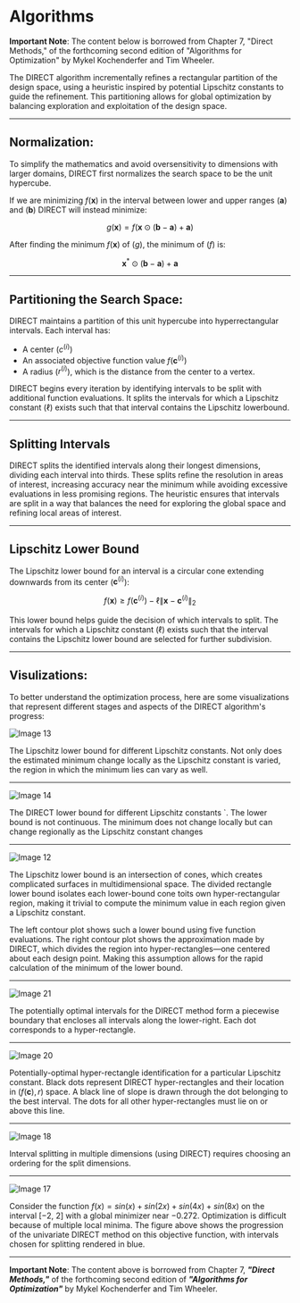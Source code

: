 # Algorithms  
**Important Note**: The content below is borrowed from Chapter 7, "Direct Methods," of the forthcoming second edition of "Algorithms for Optimization" by Mykel Kochenderfer and Tim Wheeler.

The DIRECT algorithm incrementally refines a rectangular partition of the design space, using a heuristic inspired by potential Lipschitz constants to guide the refinement. This partitioning allows for global optimization by balancing exploration and exploitation of the design space. 

---

## Normalization:

To simplify the mathematics and avoid oversensitivity to dimensions with larger domains, DIRECT first normalizes the search space to be the unit hypercube.

If we are minimizing $f(\mathbf{x})$ in the interval between lower and upper ranges ($\mathbf{a}$) and ($\mathbf{b}$) DIRECT will instead minimize:

```math
g(\mathbf{x}) = f(\mathbf{x} \odot (\mathbf{b} - \mathbf{a}) + \mathbf{a})
```

After finding the minimum $f(\mathbf{x})$ of ($g$), the minimum of ($f$) is:

```math
\mathbf{x}^* \odot (\mathbf{b} - \mathbf{a}) + \mathbf{a}
```

---

## Partitioning the Search Space:
DIRECT maintains a partition of this unit hypercube into hyperrectangular intervals. Each interval has:

- A center ($c^{(i)}$)
- An associated objective function value $f(\mathbf{c}^{(i)})$
- A radius ($r^{(i)}$), which is the distance from the center to a vertex.

DIRECT begins every iteration by identifying intervals to be split with additional function evaluations. It splits the intervals for which a Lipschitz constant ($\ell$) exists such that that interval contains the Lipschitz lowerbound.

---

## Splitting Intervals

DIRECT splits the identified intervals along their longest dimensions, dividing each interval into thirds. These splits refine the resolution in areas of interest, increasing accuracy near the minimum while avoiding excessive evaluations in less promising regions. The heuristic ensures that intervals are split in a way that balances the need for exploring the global space and refining local areas of interest.

---

## Lipschitz Lower Bound

The Lipschitz lower bound for an interval is a circular cone extending downwards from its center ($\mathbf{c}^{(i)}$):

```math
f(\mathbf{x}) \geq f(\mathbf{c}^{(i)}) - \ell \|\mathbf{x} - \mathbf{c}^{(i)}\|_2
```

This lower bound helps guide the decision of which intervals to split. The intervals for which a Lipschitz constant ($\ell$) exists such that the interval contains the Lipschitz lower bound are selected for further subdivision.

---

## Visulizations:
To better understand the optimization process, here are some visualizations that represent different stages and aspects of the DIRECT algorithm's progress:

![Image 13](assets/page_13.svg)

The Lipschitz lower bound for different Lipschitz constants. Not only does the estimated minimum change locally as the Lipschitz constant is varied, the region in which the minimum lies can vary as well.


---

![Image 14](assets/page_14.svg)

The DIRECT lower bound for different Lipschitz constants `. The lower bound is not continuous. The minimum does not change locally but can change regionally as the Lipschitz constant changes

---

![Image 12](assets/page_12.svg)

The Lipschitz lower bound is an intersection of cones, which creates complicated surfaces in multidimensional space. The divided rectangle lower bound isolates each lower-bound cone toits own hyper-rectangular region, making it trivial to compute the minimum value in each region given a Lipschitz constant.


The left contour plot shows such a lower bound using five function evaluations. The right contour plot shows the approximation made by DIRECT, which divides the region into hyper-rectangles—one centered
about each design point. Making this assumption allows for the rapid calculation of the minimum of the lower bound.

---


![Image 21](assets/page_21.svg)

The potentially optimal intervals for the DIRECT method form a piecewise boundary that encloses all intervals along the lower-right. Each dot corresponds to a hyper-rectangle.


---

![Image 20](assets/page_20.svg)

Potentially-optimal hyper-rectangle identification for a particular Lipschitz constant. Black dots represent DIRECT hyper-rectangles and their location in $(f(\mathbf{c}), r)$ space. A black line of slope is drawn through the dot belonging to the best interval. The dots for all other hyper-rectangles
must lie on or above this line.

---

![Image 18](assets/page_18.svg)

Interval splitting in multiple dimensions (using DIRECT) requires choosing an ordering for the split dimensions.

---


![Image 17](assets/page_17.svg)

Consider the function $f(x) = sin(x) + sin(2x) + sin(4x) + sin(8x)$ on the interval [−2, 2] with a global minimizer near −0.272. Optimization is difficult because of multiple local minima. The figure above shows the progression of the univariate DIRECT method on this objective function, with intervals chosen for splitting rendered in blue.

---

**Important Note**: The content above is borrowed from Chapter 7, ***"Direct Methods,"*** of the forthcoming second edition of ***"Algorithms for Optimization"*** by Mykel Kochenderfer and Tim Wheeler.
